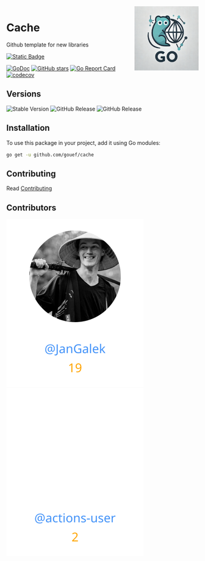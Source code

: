 <img align=right width="168" src="docs/gouef_logo.png">

# Cache
Github template for new libraries

[![Static Badge](https://img.shields.io/badge/Github-gouef%2Fcache-blue?style=for-the-badge&logo=github&link=github.com%2Fgouef%2Fcache)](https://github.com/gouef/cache)

[![GoDoc](https://pkg.go.dev/badge/github.com/gouef/cache.svg)](https://pkg.go.dev/github.com/gouef/cache)
[![GitHub stars](https://img.shields.io/github/stars/gouef/cache?style=social)](https://github.com/gouef/cache/stargazers)
[![Go Report Card](https://goreportcard.com/badge/github.com/gouef/cache)](https://goreportcard.com/report/github.com/gouef/cache)
[![codecov](https://codecov.io/github/gouef/cache/branch/main/graph/badge.svg?token=YUG8EMH6Q8)](https://codecov.io/github/gouef/cache)

## Versions
![Stable Version](https://img.shields.io/github/v/release/gouef/cache?label=Stable&labelColor=green)
![GitHub Release](https://img.shields.io/github/v/release/gouef/cache?label=RC&include_prereleases&filter=*rc*&logoSize=diago)
![GitHub Release](https://img.shields.io/github/v/release/gouef/cache?label=Beta&include_prereleases&filter=*beta*&logoSize=diago)

## Installation

To use this package in your project, add it using Go modules:

```bash
go get -u github.com/gouef/cache
```

## Contributing

Read [Contributing](CONTRIBUTING.md)

## Contributors

<div>
<span>
  <a href="https://github.com/JanGalek"><img src="https://raw.githubusercontent.com/gouef/cache/refs/heads/contributors-svg/.github/contributors/JanGalek.svg" alt="JanGalek" /></a>
</span>
<span>
  <a href="https://github.com/actions-user"><img src="https://raw.githubusercontent.com/gouef/cache/refs/heads/contributors-svg/.github/contributors/actions-user.svg" alt="actions-user" /></a>
</span>
</div>


